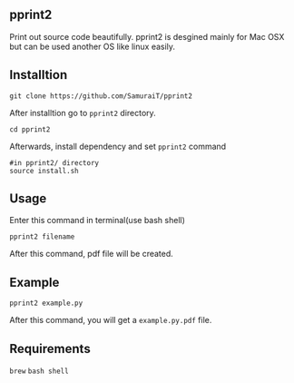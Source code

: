 pprint2
---------

Print out source code beautifully.
pprint2 is desgined mainly for Mac OSX
but can be used another OS like linux easily.

Installtion
-----------
```
git clone https://github.com/SamuraiT/pprint2
```
After installtion go to `pprint2` directory.

```
cd pprint2
```
Afterwards, install dependency and set `pprint2` command
```
#in pprint2/ directory
source install.sh
```

Usage
-------
Enter this command in terminal(use bash shell)
```
pprint2 filename
```
After this command, pdf file will be created.

Example
-------
```
pprint2 example.py
```
After this command, you will get a `example.py.pdf` file.

Requirements
------------
`brew`
`bash shell`

